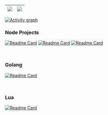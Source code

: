 | <a href="https://github.com/sankooc"><img align="center" src="https://github-readme-stats.vercel.app/api?username=sankooc&count_private=true&show_icons=true&theme=buefy&include_all_commits=true&hide_border=true&hide=prs&bg_color=31313A"/></a> | <a href="https://github.com/sankooc"><img align="center" src="https://github-readme-stats.vercel.app/api/top-langs/?username=sankooc&hide=HTML,CSS,ipynb&layout=compact&theme=buefy&hide_border=true&bg_color=31313A&langs_count=8" /></a> |
| ------------- | ------------- |

[![Activity graph](https://github-readme-activity-graph.vercel.app/graph?username=sankooc&theme=xcode&hide_border=true)](https://github.com/ashutosh00710/github-readme-activity-graph)
<br>
### Node Projects

[![Readme Card](https://github-readme-stats.vercel.app/api/pin/?username=sankooc&repo=spring.js&theme=dark&hide_border=true&bg_color=444466)](https://github.com/sankooc/spring.js)
[![Readme Card](https://github-readme-stats.vercel.app/api/pin/?username=sankooc&repo=qrzip&theme=dark&hide_border=true&bg_color=444466)](https://github.com/sankooc/qrzip)
[![Readme Card](https://github-readme-stats.vercel.app/api/pin/?username=sankooc&repo=bezier-interpolation&theme=dark&hide_border=true&bg_color=444466)](https://github.com/sankooc/bezier-interpolation)

<br>

### Golang

[![Readme Card](https://github-readme-stats.vercel.app/api/pin/?username=sankooc&repo=mmdb&theme=dark&hide_border=true&bg_color=666644)](https://github.com/sankooc/mmdb)

<br>

### Lua

[![Readme Card](https://github-readme-stats.vercel.app/api/pin/?username=sankooc&repo=wow-interface-prist&theme=dark&hide_border=true&bg_color=664466)](https://github.com/sankooc/wow-interface-prist)
<!--
**sankooc/sankooc** is a ✨ _special_ ✨ repository because its `README.md` (this file) appears on your GitHub profile.

Here are some ideas to get you started:

- 🔭 I’m currently working on ...
- 🌱 I’m currently learning ...
- 👯 I’m looking to collaborate on ...
- 🤔 I’m looking for help with ...
- 💬 Ask me about ...
- 📫 How to reach me: ...
- 😄 Pronouns: ...
- ⚡ Fun fact: ...
-->
